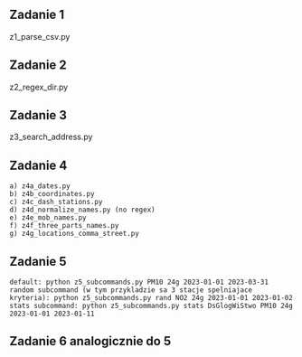## Zadanie 1
z1_parse_csv.py

## Zadanie 2
z2_regex_dir.py

## Zadanie 3
z3_search_address.py

## Zadanie 4
    a) z4a_dates.py
    b) z4b_coordinates.py
    c) z4c_dash_stations.py
    d) z4d_normalize_names.py (no regex)
    e) z4e_mob_names.py
    f) z4f_three_parts_names.py
    g) z4g_locations_comma_street.py
    

## Zadanie 5 
    default: python z5_subcommands.py PM10 24g 2023-01-01 2023-03-31
    random subcommand (w tym przykladzie sa 3 stacje spelniajace kryteria): python z5_subcommands.py rand NO2 24g 2023-01-01 2023-01-02
    stats subcommand: python z5_subcommands.py stats DsGlogWiStwo PM10 24g 2023-01-01 2023-01-11

## Zadanie 6 analogicznie do 5